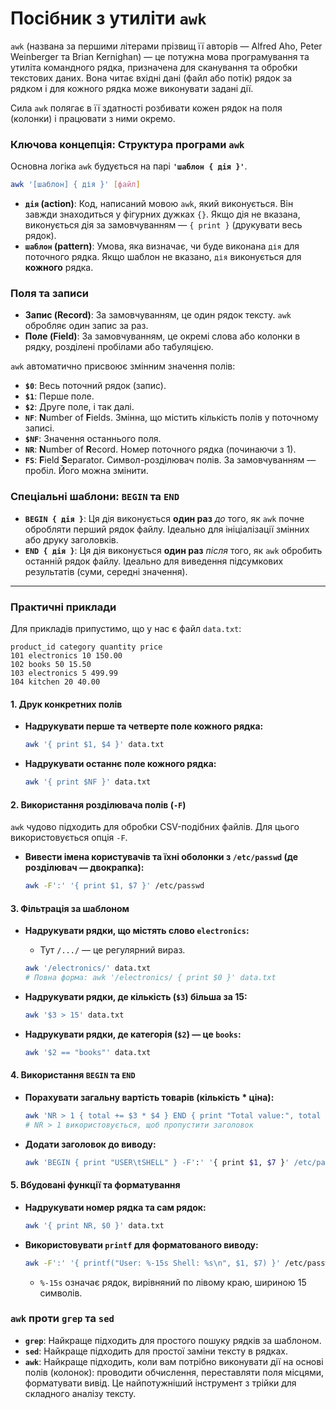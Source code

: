 # Посібник з утиліти `awk`

`awk` (названа за першими літерами прізвищ її авторів — Alfred Aho, Peter Weinberger та Brian Kernighan) — це потужна мова програмування та утиліта командного рядка, призначена для сканування та обробки текстових даних. Вона читає вхідні дані (файл або потік) рядок за рядком і для кожного рядка може виконувати задані дії.

Сила `awk` полягає в її здатності розбивати кожен рядок на поля (колонки) і працювати з ними окремо.

### **Ключова концепція: Структура програми `awk`**

Основна логіка `awk` будується на парі **`'шаблон { дія }'`**.

```bash
awk '[шаблон] { дія }' [файл]
```

*   **`дія` (action)**: Код, написаний мовою `awk`, який виконується. Він завжди знаходиться у фігурних дужках `{}`. Якщо дія не вказана, виконується дія за замовчуванням — `{ print }` (друкувати весь рядок).
*   **`шаблон` (pattern)**: Умова, яка визначає, чи буде виконана `дія` для поточного рядка. Якщо шаблон не вказано, `дія` виконується для **кожного** рядка.

### **Поля та записи**

*   **Запис (Record)**: За замовчуванням, це один рядок тексту. `awk` обробляє один запис за раз.
*   **Поле (Field)**: За замовчуванням, це окремі слова або колонки в рядку, розділені пробілами або табуляцією.

`awk` автоматично присвоює змінним значення полів:
*   **`$0`**: Весь поточний рядок (запис).
*   **`$1`**: Перше поле.
*   **`$2`**: Друге поле, і так далі.
*   **`NF`**: **N**umber of **F**ields. Змінна, що містить кількість полів у поточному записі.
*   **`$NF`**: Значення останнього поля.
*   **`NR`**: **N**umber of **R**ecord. Номер поточного рядка (починаючи з 1).
*   **`FS`**: **F**ield **S**eparator. Символ-розділювач полів. За замовчуванням — пробіл. Його можна змінити.

### **Спеціальні шаблони: `BEGIN` та `END`**

*   **`BEGIN { дія }`**: Ця дія виконується **один раз** *до* того, як `awk` почне обробляти перший рядок файлу. Ідеально для ініціалізації змінних або друку заголовків.
*   **`END { дія }`**: Ця дія виконується **один раз** *після* того, як `awk` обробить останній рядок файлу. Ідеально для виведення підсумкових результатів (суми, середні значення).

---

### **Практичні приклади**

Для прикладів припустимо, що у нас є файл `data.txt`:
```
product_id category quantity price
101 electronics 10 150.00
102 books 50 15.50
103 electronics 5 499.99
104 kitchen 20 40.00
```

#### **1. Друк конкретних полів**

*   **Надрукувати перше та четверте поле кожного рядка:**
    ```bash
    awk '{ print $1, $4 }' data.txt
    ```

*   **Надрукувати останнє поле кожного рядка:**
    ```bash
    awk '{ print $NF }' data.txt
    ```

#### **2. Використання розділювача полів (`-F`)**

`awk` чудово підходить для обробки CSV-подібних файлів. Для цього використовується опція `-F`.

*   **Вивести імена користувачів та їхні оболонки з `/etc/passwd` (де розділювач — двокрапка):**
    ```bash
    awk -F':' '{ print $1, $7 }' /etc/passwd
    ```

#### **3. Фільтрація за шаблоном**

*   **Надрукувати рядки, що містять слово `electronics`:**
    *   Тут `/.../` — це регулярний вираз.
    ```bash
    awk '/electronics/' data.txt
    # Повна форма: awk '/electronics/ { print $0 }' data.txt
    ```

*   **Надрукувати рядки, де кількість (`$3`) більша за 15:**
    ```bash
    awk '$3 > 15' data.txt
    ```

*   **Надрукувати рядки, де категорія (`$2`) — це `books`:**
    ```bash
    awk '$2 == "books"' data.txt
    ```

#### **4. Використання `BEGIN` та `END`**

*   **Порахувати загальну вартість товарів (кількість * ціна):**
    ```bash
    awk 'NR > 1 { total += $3 * $4 } END { print "Total value:", total }' data.txt
    # NR > 1 використовується, щоб пропустити заголовок
    ```

*   **Додати заголовок до виводу:**
    ```bash
    awk 'BEGIN { print "USER\tSHELL" } -F':' '{ print $1, $7 }' /etc/passwd
    ```

#### **5. Вбудовані функції та форматування**

*   **Надрукувати номер рядка та сам рядок:**
    ```bash
    awk '{ print NR, $0 }' data.txt
    ```

*   **Використовувати `printf` для форматованого виводу:**
    ```bash
    awk -F':' '{ printf("User: %-15s Shell: %s\n", $1, $7) }' /etc/passwd
    ```
    *   `%-15s` означає рядок, вирівняний по лівому краю, шириною 15 символів.

### **`awk` проти `grep` та `sed`**

*   **`grep`**: Найкраще підходить для простого пошуку рядків за шаблоном.
*   **`sed`**: Найкраще підходить для простої заміни тексту в рядках.
*   **`awk`**: Найкраще підходить, коли вам потрібно виконувати дії на основі полів (колонок): проводити обчислення, переставляти поля місцями, форматувати вивід. Це найпотужніший інструмент з трійки для складного аналізу тексту.
